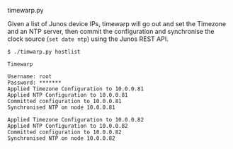 timewarp.py

Given a list of Junos device IPs, timewarp will go out and set the Timezone and an NTP server, then commit the configuration and synchronise the clock source (```set date ntp```) using the Junos REST API.

```
$ ./timwarp.py hostlist

Timewarp

Username: root
Password: *******
Applied Timezone Configuration to 10.0.0.81
Applied NTP Configuration to 10.0.0.81
Committed configuration to 10.0.0.81
Synchronised NTP on node 10.0.0.81

Applied Timezone Configuration to 10.0.0.82
Applied NTP Configuration to 10.0.0.82
Committed configuration to 10.0.0.82
Synchronised NTP on node 10.0.0.82

```